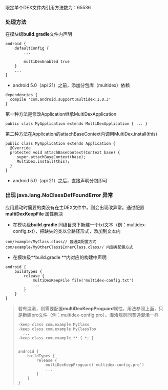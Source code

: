 限定单个DEX文件内引用方法数为：65536

### 处理方法

在模块级**build.gradle**文件内声明

```
android {
    defaultConfig {
        ...

        multiDexEnabled true
    }
    ...
}
```

* android 5.0（api 21）之前，添加分包库（multidex）依赖 

```
dependencies {
  compile 'com.android.support:multidex:1.0.3'
}
```

第一种方法是修改Application继承MultiDexApplication

```
public class MyApplication extends MultiDexApplication { ... }
```

第二种方法在Application的attachBaseContext内调用MultiDex.install\(this\)

```
public class MyApplication extends Application {
  @Override
  protected void attachBaseContext(Context base) {
     super.attachBaseContext(base);
     MultiDex.install(this);
  }
}
```

* android 5.0（api 21）之后，直接声明分包即可

### 出现 java.lang.NoClassDefFoundError 异常

应用启动时需要的类没有在主DEX文件中，则会出现改异常。通过配置**multiDexKeepFile** 属性解决

* 在模块级**build.gradle** 同级目录下新建一个txt文本（例：multidex-config.txt），把缺失的类以全路径形式，添加到文本内

```
com/example/MyClass.class// 普通类配置方式
com/example/MyOtherClass$InnerClass.class// 内部类配置方式
```

* 在模块级**build.gradle **内对应的构建中声明

```
android {
    buildTypes {
        release {
            multiDexKeepFile file('multidex-config.txt')
            ...
        }
    }
}
```

> 若有混淆，则需要配置**multiDexKeepProguard**属性，用法参照上面，只是新建pro文件（例：multidex-config.pro）。混淆规则同普通混淆一样
>
> ```
> -keep class com.example.MyClass
> -keep class com.example.MyClassToo
>   ...
> -keep class com.example.** { *; }
>
>
> android {
>     buildTypes {
>         release {
>             multiDexKeepProguard('multidex-config.pro')
>             ...
>         }
>     }
> }
> ```



